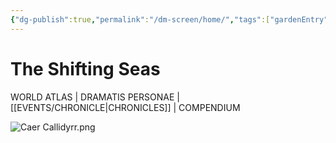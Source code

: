 ```yaml
---
{"dg-publish":true,"permalink":"/dm-screen/home/","tags":["gardenEntry"]}
---
```


# The Shifting Seas

WORLD ATLAS | DRAMATIS PERSONAE | [[EVENTS/CHRONICLE\|CHRONICLES]] | COMPENDIUM

![Caer Callidyrr.png](/img/user/PLACES%20&%20VESSELS/Faerun/The%20Moonshae%20Isles/(Attachments)/Caer%20Callidyrr.png)


